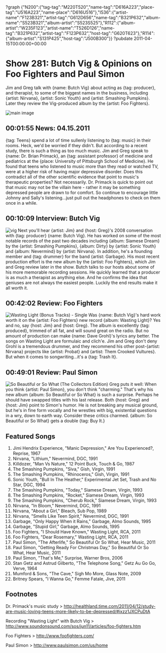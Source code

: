 ?graph {"N200":{"tag-tag":"M220T520","name-tag":"D616A223","place-tag":"U516A223","name-place":"D616U516"},"I536":{"artist-name":"F123B321","artist-tag":"G612D656","name-tag":"B321P632","album-name":"S523B321","album-artist":"S523S525"},"R112":{"album-artist":"W235F123","artist-name":"T526D126","name-tag":"B321P632","artist-tag":"F123P632","host-tag":"G620T623"},"R114":{"album-artist":"S131P425","host-tag":"J500B300"}}
?pubdate 2011-04-15T00:00:00+00:00

# Show 281: Butch Vig & Opinions on Foo Fighters and Paul Simon
Jim and Greg talk with {name: Butch Vig} about acting as {tag: producer}, and therapist, to some of the biggest names in the business, including {artist: Nirvana}, {artist: Sonic Youth} and {artist: Smashing Pumpkins}. Later they review the Vig-produced album by the {artist: Foo Fighters}. 

![main image](http://static.soundopinions.org/images/2011/butchvig.jpg)


## 00:01:55 News: 04.15.2011
{tag: Teens} spend a lot of time sullenly listening to {tag: music} in their rooms. Heck, we'd be worried if they didn't. But according to a recent study, there is such a thing as too much music. Jim and Greg speak to {name: Dr. Brian Primack}, an {tag: assistant professor} of medicine and pediatrics at the {place: University of Pittsburgh School of Medicine}. He found that teens who listened to music more than they read or watched TV, were at a higher risk of having major depressive disorder. Does this contradict all of the other scientific evidence that point to music's therapeutic properties? Not necessarily. Dr. Primack is quick to point out that music may not be the villain here - rather it may be something depressed people are drawn to for comfort. So continue to encourage little Johnny and Sally's listening...just pull out the headphones to check on them once in a while.

## 00:10:09 Interview: Butch Vig
![vig](http://sound-images.s3.amazonaws.com/images/2011/vig.jpg)
Next you'll hear {artist: Jim} and {host: Greg}'s 2008 conversation with {tag: producer} {name: Butch Vig}. He has worked on some of the most notable records of the past two decades including {album: Siamese Dream} by the {artist: Smashing Pumpkins}, {album: Dirty} by {artist: Sonic Youth} and {album: Nevermind} by {artist: Nirvana}. In addition, he's a founding member and {tag: drummer} for the band {artist: Garbage}. His most recent production effort is the new album by the {artist: Foo Fighters}, which Jim and Greg review later in the show. Butch talks to our hosts about some of his more memorable recording sessions. He quickly learned that a producer is as much a therapist as anything else. And he confirms the idea that geniuses are not always the easiest people. Luckily the end results make it all worth it.

## 00:42:02 Review: Foo Fighters
![Wasting Light (Bonus Tracks) - Single](http://is3.mzstatic.com/image/thumb/Music122/v4/d7/41/07/d74107fe-d3ec-0ca0-3c62-4708e384bd4d/source/600x600bb.jpg "6906197/1227038185")
Was {name: Butch Vig}'s hard work worth it on the {artist: Foo Fighters} new record {album: Wasting Light}? Yes and no, say {host: Jim} and {host: Greg}. The album is excellently {tag: produced}, trimmed of all fat, and will sound great on the radio. But no amount of production can make {name: Dave Grohl}'s lyrics any better. The songs on Wasting Light are formulaic and clich'e. Jim and Greg don't deny Grohl is a tremendous drummer, and they recommend his other post-{artist: Nirvana} projects like {artist: Probat} and {artist: Them Crooked Vultures}. But when it comes to songwriting...it's a {tag: Trash It}. 

## 00:49:01 Review: Paul Simon
![So Beautiful or So What (The Collectors Edition)](http://is1.mzstatic.com/image/thumb/Music/v4/9d/6d/c3/9d6dc382-fbd7-660d-47da-c3489849dcf1/source/600x600bb.jpg "152016/478016140")
Greg puts it well: When you think {artist: Paul Simon}, you don't think "charming." That's why his new album {album: So Beautiful or So What} is such a surprise. Perhaps he should have swapped titles with his last release. Both {host: Greg} and {host: Jim} point to Simon's humor. He is not breaking any musical ground, but he's in fine form vocally and he wrestles with big, existential questions in a wry, down to earth way. Consider these critics charmed. {album: So Beautiful or So What} gets a double {tag: Buy It.}

## Featured Songs
1. Jimi Hendrix Experience, "Manic Depression," Are You Experienced?, Reprise, 1967
2. Nirvana, "Lithium," Nevermind, DGC, 1991
3. Killdozer, "Man Vs Nature," 12 Point Buck, Touch & Go, 1987
4. The Smashing Pumpkins, "Siva," Gish, Virgin, 1991
5. The Smashing Pumpkins, "Rhinoceros," Gish, Virgin, 1991
6. Sonic Youth, "Bull In The Heather," Experimental Jet Set, Trash and No Star, DGC, 1994
7. The Smashing Pumpkins, "Today," Siamese Dream, Virgin, 1993
8. The Smashing Pumpkins, "Rocket," Siamese Dream, Virgin, 1993
9. The Smashing Pumpkins, "Cherub Rock," Siamese Dream, Virgin, 1993
10. Nirvana, "In Bloom," Nevermind, DGC, 1991
11. Nirvana, "About a Girl," Bleach, Sub Pop, 1989
12. Nirvana, "Smells Like Teen Spirit," Nevermind, DGC, 1991
13. Garbage, "Only Happy When it Rains," Garbage, Almo Sounds, 1995
14. Garbage, "Stupid Girl," Garbage, Almo Sounds, 1995
15. Foo Fighters, "I Should Have Known," Wasting Light, RCA, 2011
16. Foo Fighters, "Dear Rosemary," Wasting Light, RCA, 2011
17. Paul Simon, "The Afterlife," So Beautiful Or So What, Hear Music, 2011
18. Paul Simon, "Getting Ready For Christmas Day," So Beautiful Or So What, Hear Music, 2011
19. Paul Simon, "That's Me," Surprise, Warner Bros, 2006
20. Stan Getz and Astrud Gilberto, "The Telephone Song," Getz Au Go Go, Verve, 1964
21. Mumford & Sons, "The Cave," Sigh Mo More, Glass Note, 2009
22. Britney Spears, "I Wanna Go," Femme Fatale, Jive, 2011


## Footnotes

Dr. Primack's music study > http://healthland.time.com/2011/04/12/study-are-music-loving-teens-more-likely-to-be-depressed/#ixzz1JXCPuDtA

Recording "Wasting Light" with Butch Vig >  http://www.soundonsound.com/sos/jun11/articles/foo-fighters.htm

Foo Fighters > http://www.foofighters.com/

Paul Simon > http://www.paulsimon.com/us/home